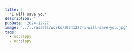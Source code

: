 ```yaml
---
title: |
  "I will save you"
description: ''
pubDate: '2024-12-27'
image: '../../assets/works/20241227-i-will-save-you.jpg'
tags:
  - oc:cappy
  - oc:pippy
---
```

